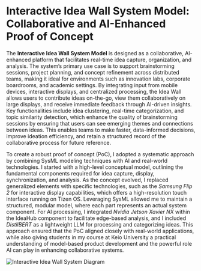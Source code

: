 # Interactive Idea Wall System Model: Collaborative and AI-Enhanced Proof of Concept

The **Interactive Idea Wall System Model** is designed as a collaborative, AI-enhanced platform that facilitates real-time idea capture, organization, and analysis. The system’s primary use case is to support brainstorming sessions, project planning, and concept refinement across distributed teams, making it ideal for environments such as innovation labs, corporate boardrooms, and academic settings. By integrating input from mobile devices, interactive displays, and centralized processing, the Idea Wall allows users to contribute ideas on-the-go, view them collaboratively on large displays, and receive immediate feedback through AI-driven insights. Key functionalities include idea clustering, real-time categorization, and topic similarity detection, which enhance the quality of brainstorming sessions by ensuring that users can see emerging themes and connections between ideas. This enables teams to make faster, data-informed decisions, improve ideation efficiency, and retain a structured record of the collaborative process for future reference.

To create a robust proof of concept (PoC), I adopted a systematic approach by combining SysML modeling techniques with AI and real-world technologies. I started with a high-level conceptual model, outlining the fundamental components required for idea capture, display, synchronization, and analysis. As the concept evolved, I replaced generalized elements with specific technologies, such as the *Samsung Flip 2* for interactive display capabilities, which offers a high-resolution touch interface running on Tizen OS. Leveraging SysML allowed me to maintain a structured, modular model, where each part represents an actual system component. For AI processing, I integrated *Nvidia Jetson Xavier NX* within the IdeaHub component to facilitate edge-based analysis, and I included *DistilBERT* as a lightweight LLM for processing and categorizing ideas. This approach ensured that the PoC aligned closely with real-world applications, while also giving students in my course at Keio University a practical understanding of model-based product development and the powerful role AI can play in enhancing collaborative systems.

![Interactive Idea Wall System Diagram](img.webp)
